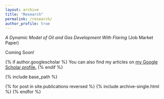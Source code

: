 ```yaml
---
layout: archive
title: "Research"
permalink: /research/
author_profile: true
---
```


*A Dynamic Model of Oil and Gas Development With Flaring* (Job Market Paper)

Coming Soon!

{% if author.googlescholar %}
  You can also find my articles on <u><a href="{{author.googlescholar}}">my Google Scholar profile</a>.</u>
{% endif %}

{% include base_path %}

{% for post in site.publications reversed %}
  {% include archive-single.html %}
{% endfor %}
